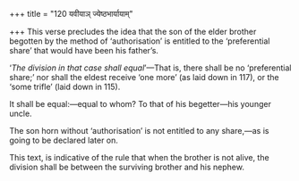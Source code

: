 +++
title = "120 यवीयाञ् ज्येष्ठभार्यायाम्"

+++
This verse precludes the idea that the son of the elder brother begotten
by the method of ‘authorisation’ is entitled to the ‘preferential share’
that would have been his father’s.

‘*The division in that case shall equal*’—That is, there shall be no
‘preferential share;’ nor shall the eldest receive ‘one more’ (as laid
down in 117), or the ‘some trifle’ (laid down in 115).

It shall be equal:—equal to whom? To that of his begetter—his younger
uncle.

The son horn without ‘authorisation’ is not entitled to any share,—as is
going to be declared later on.

This text, is indicative of the rule that when the brother is not alive,
the division shall be between the surviving brother and his nephew.


